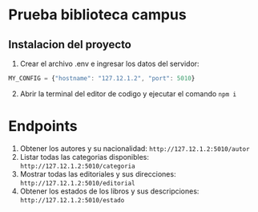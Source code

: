 # Prueba biblioteca campus
## Instalacion del proyecto
1. Crear el archivo .env e ingresar los datos del servidor:
```js
MY_CONFIG = {"hostname": "127.12.1.2", "port": 5010}
```
2. Abrir la terminal del editor de codigo y ejecutar el comando `npm i`
# Endpoints
1. Obtener los autores y su nacionalidad: `http://127.12.1.2:5010/autor`
2. Listar todas las categorias disponibles: `http://127.12.1.2:5010/categoria`
3. Mostrar todas las editoriales y sus direcciones: `http://127.12.1.2:5010/editorial`
4. Obtener los estados de los libros y sus descripciones: `http://127.12.1.2:5010/estado`
